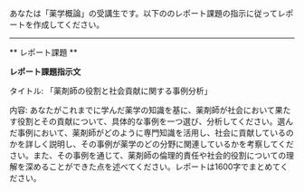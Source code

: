 あなたは「薬学概論」の受講生です。以下ののレポート課題の指示に従ってレポートを作成してください。

---------------------------------------
** レポート課題 **

**レポート課題指示文**

タイトル: 「薬剤師の役割と社会貢献に関する事例分析」

内容: あなたがこれまでに学んだ薬学の知識を基に、薬剤師が社会において果たす役割とその貢献について、具体的な事例を一つ選び、分析してください。選んだ事例において、薬剤師がどのように専門知識を活用し、社会に貢献しているのかを詳しく説明し、その事例が薬学のどの分野に関連しているかを考察してください。また、その事例を通じて、薬剤師の倫理的責任や社会的役割についての理解を深めることができた点を述べてください。レポートは1600字でまとめてください。